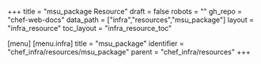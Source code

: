 +++
title = "msu_package Resource"
draft = false
robots = ""
gh_repo = "chef-web-docs"
data_path = ["infra","resources","msu_package"]
layout = "infra_resource"
toc_layout = "infra_resource_toc"

[menu]
  [menu.infra]
    title = "msu_package"
    identifier = "chef_infra/resources/msu_package"
    parent = "chef_infra/resources"
+++

<!-- The contents of this page are automatically generated from the msu_package.yaml file in the data directory. -->
<!-- To suggest a change, edit the https://github.com/chef/chef/blob/main/lib/chef/resource/msu_package.rb file
      and submit a pull request to the https://github.com/chef/chef repository. -->
